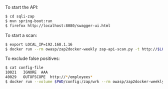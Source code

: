 To start the API:

```bash
$ cd sqli-zap 
$ mvn spring-boot:run
$ firefox http://localhost:8080/swagger-ui.html
```

To start a scan:

```bash
$ export LOCAL_IP=192.168.1.16
$ docker run --rm owasp/zap2docker-weekly zap-api-scan.py -t http://$LOCAL_IP:8080/v3/api-docs -f openapi
```

To exclude false positives:

```bash
$ cat config-file
10021	IGNORE	AAA
40029	OUTOFSCOPE	http://*/employees*
$ docker run --volume $PWD/config:/zap/wrk --rm owasp/zap2docker-weekly zap-api-scan.py -t http://$LOCAL_IP:8080/v3/api-docs -f openapi -c config-file
```
